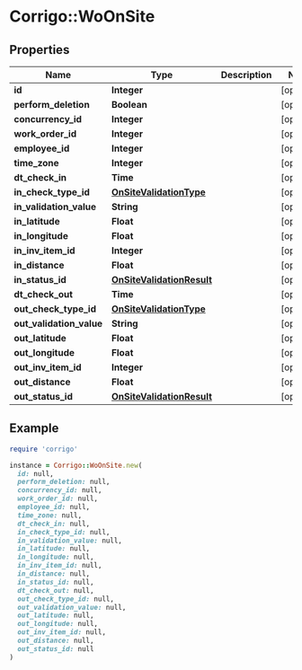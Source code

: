 # Corrigo::WoOnSite

## Properties

| Name | Type | Description | Notes |
| ---- | ---- | ----------- | ----- |
| **id** | **Integer** |  | [optional] |
| **perform_deletion** | **Boolean** |  | [optional] |
| **concurrency_id** | **Integer** |  | [optional] |
| **work_order_id** | **Integer** |  | [optional] |
| **employee_id** | **Integer** |  | [optional] |
| **time_zone** | **Integer** |  | [optional] |
| **dt_check_in** | **Time** |  | [optional] |
| **in_check_type_id** | [**OnSiteValidationType**](OnSiteValidationType.md) |  | [optional] |
| **in_validation_value** | **String** |  | [optional] |
| **in_latitude** | **Float** |  | [optional] |
| **in_longitude** | **Float** |  | [optional] |
| **in_inv_item_id** | **Integer** |  | [optional] |
| **in_distance** | **Float** |  | [optional] |
| **in_status_id** | [**OnSiteValidationResult**](OnSiteValidationResult.md) |  | [optional] |
| **dt_check_out** | **Time** |  | [optional] |
| **out_check_type_id** | [**OnSiteValidationType**](OnSiteValidationType.md) |  | [optional] |
| **out_validation_value** | **String** |  | [optional] |
| **out_latitude** | **Float** |  | [optional] |
| **out_longitude** | **Float** |  | [optional] |
| **out_inv_item_id** | **Integer** |  | [optional] |
| **out_distance** | **Float** |  | [optional] |
| **out_status_id** | [**OnSiteValidationResult**](OnSiteValidationResult.md) |  | [optional] |

## Example

```ruby
require 'corrigo'

instance = Corrigo::WoOnSite.new(
  id: null,
  perform_deletion: null,
  concurrency_id: null,
  work_order_id: null,
  employee_id: null,
  time_zone: null,
  dt_check_in: null,
  in_check_type_id: null,
  in_validation_value: null,
  in_latitude: null,
  in_longitude: null,
  in_inv_item_id: null,
  in_distance: null,
  in_status_id: null,
  dt_check_out: null,
  out_check_type_id: null,
  out_validation_value: null,
  out_latitude: null,
  out_longitude: null,
  out_inv_item_id: null,
  out_distance: null,
  out_status_id: null
)
```

